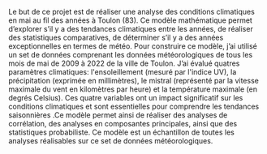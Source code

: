 Le but de ce projet est de réaliser une analyse des conditions climatiques en mai au fil des années à Toulon (83). Ce modèle mathématique permet d’explorer s’il y a des tendances climatiques entre les années, de réaliser des statistiques comparatives, de déterminer s’il y a des années exceptionnelles en termes de météo.
Pour construire ce modèle, j’ai utilisé un set de données comprenant les données météorologiques de tous les mois de mai de 2009 à 2022 de la ville de Toulon. J’ai évalué quatres paramètres  climatiques: l'ensoleillement (mesuré par l'indice UV), la précipitation (exprimée en millimètres), le mistral (représenté par la vitesse maximale du vent en kilomètres par heure) et la température maximale (en degrés Celsius). Ces quatre variables ont un impact significatif sur les conditions climatiques et sont essentielles pour comprendre les tendances saisonnières
.Ce modèle permet ainsi de réaliser des analyses de corrélation, des analyses en composantes principales, ainsi que des statistiques probabiliste. Ce modèle est un échantillon de toutes les analyses réalisables sur ce set de données météorologiques. 
